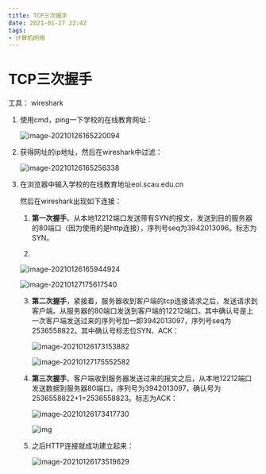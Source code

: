 ```yaml
---
title: TCP三次握手
date: 2021-01-27 22:42
tags: 
- 计算机网络
---
```


# TCP三次握手

工具： wireshark

1. 使用cmd，ping一下学校的在线教育网址：

   ![image-20210126165220094](C:\Users\10922\AppData\Roaming\Typora\typora-user-images\image-20210126165220094.png)

2. 获得网址的ip地址，然后在wireshark中过滤：

   ![image-20210126165256338](C:\Users\10922\AppData\Roaming\Typora\typora-user-images\image-20210126165256338.png)

3. 在浏览器中输入学校的在线教育地址eol.scau.edu.cn

   然后在wireshark出现如下连接：

   1. **第一次握手**。从本地12212端口发送带有SYN的报文，发送到目的服务器的80端口（因为使用的是http连接），序列号seq为3942013096。标志为SYN。

   2. 

      ![image-20210126165944924](C:\Users\10922\AppData\Roaming\Typora\typora-user-images\image-20210126165944924.png)

      ![image-20210127175617540](C:\Users\10922\AppData\Roaming\Typora\typora-user-images\image-20210127175617540.png)

   3. **第二次握手**，紧接着，服务器收到客户端的tcp连接请求之后，发送请求到客户端。从服务器的80端口发送到客户端的12212端口。其中确认号是上一次客户端发送过来的序列号加一即3942013097，序列号seq为2536558822。其中确认号标志位SYN、ACK：

      ![image-20210126173153882](C:\Users\10922\AppData\Roaming\Typora\typora-user-images\image-20210126173153882.png)

      ![image-20210127175552582](C:\Users\10922\AppData\Roaming\Typora\typora-user-images\image-20210127175552582.png)

   4. **第三次握手**。客户端收到服务器发送过来的报文之后，从本地12212端口发送数据到服务器80端口，序列号为3942013097，确认号为2536558822+1=2536558823。标志为ACK：

      ![image-20210126173417730](C:\Users\10922\AppData\Roaming\Typora\typora-user-images\image-20210126173417730.png)

      ![img](file:///C:/Users/10922/AppData/Local/Temp/msohtmlclip1/01/clip_image002.jpg)

   5. 之后HTTP连接就成功建立起来：

      ![image-20210126173519629](C:\Users\10922\AppData\Roaming\Typora\typora-user-images\image-20210126173519629.png)

   